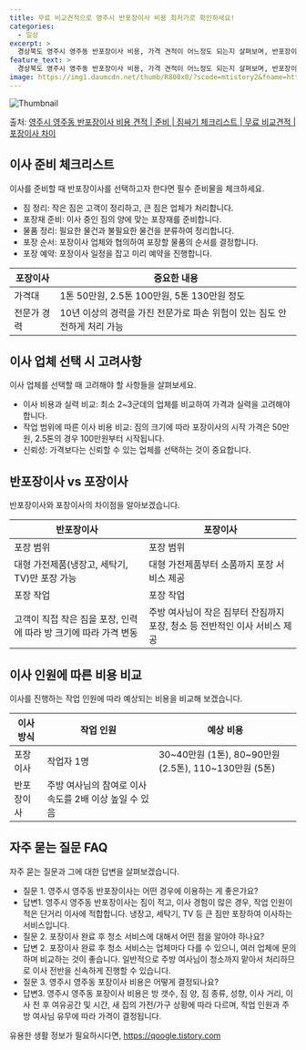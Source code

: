 ```yaml
---
title: 무료 비교견적으로 영주시 반포장이사 비용 최저가로 확인하세요!
categories:
  - 일상
excerpt: >
  경상북도 영주시 영주동 반포장이사 비용, 가격 견적이 어느정도 되는지 살펴보며, 반포장이사를 준비함에 있어 짐싸기 준비 체크리스트가 무엇인지 보겠습니다. 마지막으로 포장이사와 차이점을 통해 무료 비교견적으로 어떤 것이 더 합리적인 선택인지 공유 드립니다.영주시 영주동 포장이사 견적 샘플 보기 👈 클릭영주시 영주동 포장이사 가격 살펴보기 👈 클릭영주시 영주동 반포장이사 평균 이사 비용평수영주시 영주동 평균 이사 비용원룸 이사9평 이하 (1톤)30만원~투룸/쓰리룸 이사16평 ~ 20평 (2.5톤)80만원~쓰리룸 이사21평 (5톤) ~110만원~우리집 무료 이사견적 받기 👈 클릭포장 vs 반포장: 가장 큰 차이점포장이사는 이사 전반을 담당하며, 가격대는 1톤 50만원, 2.5톤 100만원, 5톤 130만..
feature_text: >
  경상북도 영주시 영주동 반포장이사 비용, 가격 견적이 어느정도 되는지 살펴보며, 반포장이사를 준비함에 있어 짐싸기 준비 체크리스트가 무엇인지 보겠습니다. 마지막으로 포장이사와 차이점을 통해 무료 비교견적으로 어떤 것이 더 합리적인 선택인지 공유 드립니다.영주시 영주동 포장이사 견적 샘플 보기 👈 클릭영주시 영주동 포장이사 가격 살펴보기 👈 클릭영주시 영주동 반포장이사 평균 이사 비용평수영주시 영주동 평균 이사 비용원룸 이사9평 이하 (1톤)30만원~투룸/쓰리룸 이사16평 ~ 20평 (2.5톤)80만원~쓰리룸 이사21평 (5톤) ~110만원~우리집 무료 이사견적 받기 👈 클릭포장 vs 반포장: 가장 큰 차이점포장이사는 이사 전반을 담당하며, 가격대는 1톤 50만원, 2.5톤 100만원, 5톤 130만..
image: https://img1.daumcdn.net/thumb/R800x0/?scode=mtistory2&fname=https%3A%2F%2Fblog.kakaocdn.net%2Fdn%2Fcf2KU9%2FbtsHa2QSpRZ%2FSBUa2kOmPwIwKWAhK4kOG1%2Fimg.webp
---
```


![Thumbnail](https://img1.daumcdn.net/thumb/R800x0/?scode=mtistory2&fname=https%3A%2F%2Fblog.kakaocdn.net%2Fdn%2Fcf2KU9%2FbtsHa2QSpRZ%2FSBUa2kOmPwIwKWAhK4kOG1%2Fimg.webp)

<p>출처: <a href="https://qoogle.tistory.com/9468" rel="dofollow">영주시 영주동 반포장이사 비용 견적 | 준비 | 짐싸기 체크리스트 | 무료 비교견적 | 포장이사 차이</a> </p>

## 이사 준비 체크리스트

이사를 준비할 때 반포장이사를 선택하고자 한다면 필수 준비물을 체크하세요.

  * 짐 정리: 작은 짐은 고객이 정리하고, 큰 짐은 업체가 처리합니다.
  * 포장재 준비: 이사 중인 짐의 양에 맞는 포장재를 준비합니다.
  * 물품 정리: 필요한 물건과 불필요한 물건을 분류하여 정리합니다.
  * 포장 순서: 포장이사 업체와 협의하여 포장할 물품의 순서를 결정합니다.
  * 포장 예약: 포장이사 일정을 잡고 미리 예약을 진행합니다.



**포장이사** | **중요한 내용**  
---|---  
가격대 | 1톤 50만원, 2.5톤 100만원, 5톤 130만원 정도  
전문가 경력 | 10년 이상의 경력을 가진 전문가로 파손 위험이 있는 짐도 안전하게 처리 가능  
  
## 이사 업체 선택 시 고려사항

이사 업체를 선택할 때 고려해야 할 사항들을 살펴보세요.

  * 이사 비용과 실력 비교: 최소 2~3군데의 업체를 비교하여 가격과 실력을 고려해야 합니다.
  * 작업 범위에 따른 이사 비용 비교: 짐의 크기에 따라 포장이사의 시작 가격은 50만원, 2.5톤의 경우 100만원부터 시작됩니다.
  * 신뢰성: 가격보다는 신뢰할 수 있는 업체를 선택하는 것이 중요합니다.



## 반포장이사 vs 포장이사

반포장이사와 포장이사의 차이점을 알아보겠습니다.

**반포장이사** | **포장이사**  
---|---  
포장 범위 | 포장 범위  
대형 가전제품(냉장고, 세탁기, TV)만 포장 가능 | 대형 가전제품부터 소품까지 포장 서비스 제공  
포장 작업 | 포장 작업  
고객이 직접 작은 짐을 포장, 인력에 따라 방 크기에 따라 가격 변동 | 주방 여사님이 작은 짐부터 잔짐까지 포장, 청소 등 전반적인 이사 서비스 제공  
  
## 이사 인원에 따른 비용 비교

이사를 진행하는 작업 인원에 따라 예상되는 비용을 비교해 보겠습니다.

**이사 방식** | **작업 인원** | **예상 비용**  
---|---|---  
포장이사 | 작업자 1명 | 30~40만원 (1톤), 80~90만원 (2.5톤), 110~130만원 (5톤)  
반포장이사 | 주방 여사님의 참여로 이사 속도를 2배 이상 높일 수 있음  
  
## 자주 묻는 질문 FAQ

자주 묻는 질문과 그에 대한 답변을 살펴보겠습니다.

  * 질문 1. 영주시 영주동 반포장이사는 어떤 경우에 이용하는 게 좋은가요?
  * 답변1. 영주시 영주동 반포장이사는 짐이 적고, 이사 경험이 많은 경우, 작업 인원이 적은 단거리 이사에 적합합니다. 냉장고, 세탁기, TV 등 큰 짐만 포장하여 이사하는 서비스입니다.
  * 질문 2. 포장이사 완료 후 청소 서비스에 대해서 어떤 점을 알아야 하나요?
  * 답변 2. 포장이사 완료 후 청소 서비스는 업체마다 다를 수 있으니, 여러 업체에 문의하며 비교하는 것이 좋습니다. 일반적으로 주방 여사님이 청소까지 맡아서 처리하므로 이사 전반을 신속하게 진행할 수 있습니다.
  * 질문 3. 영주시 영주동 포장이사 비용은 어떻게 결정되나요?
  * 답변3. 영주시 영주동 포장이사 비용은 방 갯수, 짐 양, 짐 종류, 성향, 이사 거리, 이사 전 후 여유공간 및 시간, 새 집의 가전/가구 상황에 따라 다르며, 작업 인원과 주방 여사님 유무에 따라 가격이 결정됩니다.



 

유용한 생활 정보가 필요하시다면, <a href="https://qoogle.tistory.com" rel="dofollow">https://qoogle.tistory.com</a>


